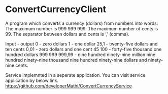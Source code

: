 # ConvertCurrencyClient
A program which converts a currency (dollars) from numbers into words.
The maximum number is 999 999 999.
The maximum number of cents is 99.
The separator between dollars and cents is ‘,’ (comma).

Input -  output
0 - zero dollars
1 - one dollar
25,1  - twenty-five dollars and ten cents
0,01 - zero dollars and one cent
45 100  - forty-five thousand one hundred dollars
999 999 999,99  - nine hundred ninety-nine million nine hundred ninety-nine thousand nine hundred ninety-nine dollars and ninety-nine cents.

Service implemnted in a seperate application.
You can visit service application by below link.
https://github.com/developerMathi/ConvertCurrencyService
